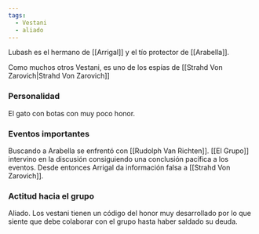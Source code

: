 ```yaml
---
tags:
  - Vestani
  - aliado
---
```

Lubash es el hermano de [[Arrigal]] y el tío protector de [[Arabella]].

Como muchos otros Vestani, es uno de los espías de [[Strahd Von Zarovich|Strahd Von Zarovich]]


### Personalidad

El gato con botas con muy poco honor.

### Eventos importantes

Buscando a Arabella se enfrentó con [[Rudolph Van Richten]]. [[El Grupo]] intervino en la discusión consiguiendo una conclusión pacífica a los eventos. 
Desde entonces Arrigal da información falsa a [[Strahd Von Zarovich]].

### Actitud hacia el grupo

Aliado. Los vestani tienen un código del honor muy desarrollado por lo que siente que debe colaborar con el grupo hasta haber saldado su deuda.